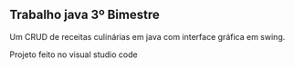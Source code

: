 ## Trabalho java 3º Bimestre
<p>Um CRUD de receitas culinárias em java com interface gráfica em swing.</p>
<p>Projeto feito no visual studio code</p>